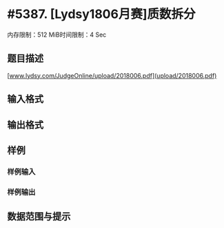 # #5387. [Lydsy1806月赛]质数拆分

内存限制：512 MiB时间限制：4 Sec

## 题目描述

 [www.lydsy.com/JudgeOnline/upload/2018006.pdf](upload/2018006.pdf)

## 输入格式

## 输出格式

## 样例

### 样例输入

### 样例输出

## 数据范围与提示
